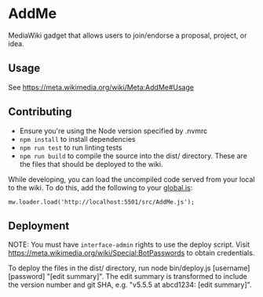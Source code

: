 # AddMe
MediaWiki gadget that allows users to join/endorse a proposal, project, or idea.

## Usage

See https://meta.wikimedia.org/wiki/Meta:AddMe#Usage

## Contributing

* Ensure you're using the Node version specified by .nvmrc
* `npm install` to install dependencies
* `npm run test` to run linting tests
* `npm run build` to compile the source into the dist/ directory.
  These are the files that should be deployed to the wiki.

While developing, you can load the uncompiled code served from your local to the wiki.
To do this, add the following to your [global.js](https://meta.wikimedia.org/wiki/Special:MyPage/global.js):

```
mw.loader.load('http://localhost:5501/src/AddMe.js');
```

## Deployment

NOTE: You must have `interface-admin` rights to use the deploy script. Visit https://meta.wikimedia.org/wiki/Special:BotPasswords to obtain credentials.

To deploy the files in the dist/ directory, run node bin/deploy.js [username] [password] "[edit summary]".
The edit summary is transformed to include the version number and git SHA, e.g. "v5.5.5 at abcd1234: [edit summary]".
